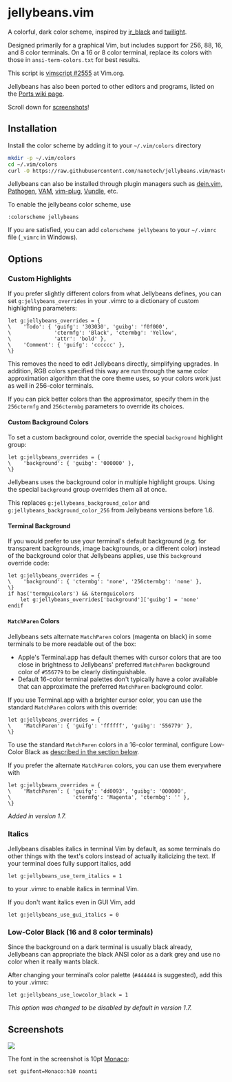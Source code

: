 jellybeans.vim
==============

A colorful, dark color scheme, inspired by [ir_black][] and [twilight][].

Designed primarily for a graphical Vim, but includes support for 256, 88, 16,
and 8 color terminals. On a 16 or 8 color terminal, replace its colors with
those in `ansi-term-colors.txt` for best results.

This script is [vimscript #2555][vimscript] at Vim.org.

Jellybeans has also been ported to other editors and programs,
listed on the [Ports wiki page][wiki-ports].

Scroll down for [screenshots][ss-anchor]!

[wiki-ports]: https://github.com/nanotech/jellybeans.vim/wiki/Ports

## Installation

Install the color scheme by adding it to your `~/.vim/colors` directory

```bash
mkdir -p ~/.vim/colors
cd ~/.vim/colors
curl -O https://raw.githubusercontent.com/nanotech/jellybeans.vim/master/colors/jellybeans.vim
```

Jellybeans can also be installed through plugin managers such as
[dein.vim][dein], [Pathogen][pathogen], [VAM][vam],
[vim-plug][vim-plug], [Vundle][vundle], etc.

To enable the jellybeans color scheme, use 
```
:colorscheme jellybeans
```

If you are satisfied, you can add `colorscheme jellybeans` to your `~/.vimrc` file (`_vimrc` in Windows).

[dein]: https://github.com/Shougo/dein.vim
[pathogen]: https://github.com/tpope/vim-pathogen
[vam]: https://github.com/MarcWeber/vim-addon-manager
[vim-plug]: https://github.com/junegunn/vim-plug
[vundle]: https://github.com/VundleVim/Vundle.vim

## Options

### Custom Highlights

If you prefer slightly different colors from what Jellybeans defines,
you can set `g:jellybeans_overrides` in your .vimrc to a dictionary of
custom highlighting parameters:

    let g:jellybeans_overrides = {
    \    'Todo': { 'guifg': '303030', 'guibg': 'f0f000',
    \              'ctermfg': 'Black', 'ctermbg': 'Yellow',
    \              'attr': 'bold' },
    \    'Comment': { 'guifg': 'cccccc' },
    \}

This removes the need to edit Jellybeans directly, simplifying
upgrades. In addition, RGB colors specified this way are run through
the same color approximation algorithm that the core theme uses, so
your colors work just as well in 256-color terminals.

If you can pick better colors than the approximator, specify them
in the `256ctermfg` and `256ctermbg` parameters to override
its choices.

#### Custom Background Colors

To set a custom background color, override the special
`background` highlight group:

    let g:jellybeans_overrides = {
    \    'background': { 'guibg': '000000' },
    \}

Jellybeans uses the background color in multiple highlight
groups. Using the special `background` group overrides them all
at once.

This replaces `g:jellybeans_background_color` and
`g:jellybeans_background_color_256` from Jellybeans versions
before 1.6.

#### Terminal Background

If you would prefer to use your terminal's default background
(e.g. for transparent backgrounds, image backgrounds, or a
different color) instead of the background color that Jellybeans
applies, use this `background` override code:

    let g:jellybeans_overrides = {
    \    'background': { 'ctermbg': 'none', '256ctermbg': 'none' },
    \}
    if has('termguicolors') && &termguicolors
        let g:jellybeans_overrides['background']['guibg'] = 'none'
    endif

#### `MatchParen` Colors

Jellybeans sets alternate `MatchParen` colors (magenta on black)
in some terminals to be more readable out of the box:

- Apple's Terminal.app has default themes with cursor colors
  that are too close in brightness to Jellybeans' preferred
  `MatchParen` background color of `#556779` to be
  clearly distinguishable.
- Default 16-color terminal palettes don't typically have a
  color available that can approximate the preferred
  `MatchParen` background color.

If you use Terminal.app with a brighter cursor color, you can
use the standard `MatchParen` colors with this override:

    let g:jellybeans_overrides = {
    \    'MatchParen': { 'guifg': 'ffffff', 'guibg': '556779' },
    \}

To use the standard `MatchParen` colors in a 16-color terminal,
configure Low-Color Black as [described in the section
below](#low-color-black-16-and-8-color-terminals).

If you prefer the alternate `MatchParen` colors, you can use them
everywhere with

    let g:jellybeans_overrides = {
    \    'MatchParen': { 'guifg': 'dd0093', 'guibg': '000000',
    \                    'ctermfg': 'Magenta', 'ctermbg': '' },
    \}

*Added in version 1.7.*

### Italics

Jellybeans disables italics in terminal Vim by default, as some
terminals do other things with the text's colors instead of
actually italicizing the text. If your terminal does fully
support italics, add

    let g:jellybeans_use_term_italics = 1

to your .vimrc to enable italics in terminal Vim.

If you don't want italics even in GUI Vim, add

    let g:jellybeans_use_gui_italics = 0

### Low-Color Black (16 and 8 color terminals)

Since the background on a dark terminal is usually black already,
Jellybeans can appropriate the black ANSI color as a dark grey and
use no color when it really wants black.

After changing your terminal’s color palette (`#444444` is
suggested), add this to your .vimrc:

    let g:jellybeans_use_lowcolor_black = 1

*This option was changed to be disabled by default in version 1.7.*

## Screenshots

![][preview-ss]

The font in the screenshot is 10pt [Monaco][monaco]:

```vim
set guifont=Monaco:h10 noanti
```


[ir_black]: https://web.archive.org/web/20140211124943/http://toddwerth.com/2008/01/25/a-black-os-x-leopard-terminal-theme-that-is-actually-readable/
[twilight]: http://www.vim.org/scripts/script.php?script_id=1677
[vimscript]: http://www.vim.org/scripts/script.php?script_id=2555
[preview-ss]: https://nanotech.nanotechcorp.net/downloads/jellybeans-preview.png
[ss-anchor]: #screenshots
[monaco]: https://en.wikipedia.org/wiki/Monaco_(typeface)

